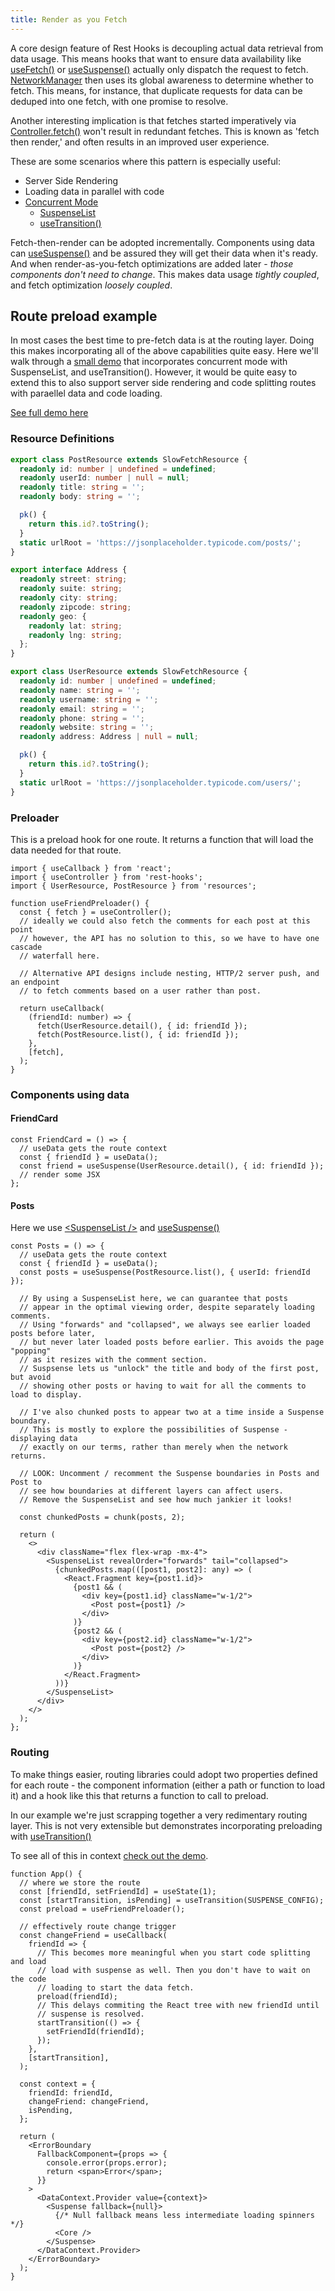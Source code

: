 ```yaml
---
title: Render as you Fetch
---
```


A core design feature of Rest Hooks is decoupling actual data retrieval from data
usage. This means hooks that want to ensure data availability like [useFetch()](../api/useFetch)
or [useSuspense()](../api/useSuspense) actually only dispatch the request to fetch. [NetworkManager](../api/NetworkManager)
then uses its global awareness to determine whether to fetch. This means, for instance, that
duplicate requests for data can be deduped into one fetch, with one promise to resolve.

Another interesting implication is that fetches started imperatively via [Controller.fetch()](../api/Controller.md#fetch)
won't result in redundant fetches. This is known as 'fetch then render,' and often results
in an improved user experience.

These are some scenarios where this pattern is especially useful:

- Server Side Rendering
- Loading data in parallel with code
- [Concurrent Mode](https://reactjs.org/docs/concurrent-mode-intro.html)
  - [SuspenseList](https://reactjs.org/docs/concurrent-mode-reference.html#suspenselist)
  - [useTransition()](https://reactjs.org/docs/concurrent-mode-reference.html#usetransition)

Fetch-then-render can be adopted incrementally. Components using data can [useSuspense()](../api/useSuspense)
and be assured they will get their data when it's ready. And when render-as-you-fetch optimizations
are added later - _those components don't need to change_. This makes data usage _tightly coupled_,
and fetch optimization _loosely coupled_.

## Route preload example

In most cases the best time to pre-fetch data is at the routing layer. Doing this
makes incorporating all of the above capabilities quite easy. Here we'll walk through
a [small demo](https://codesandbox.io/s/concurrent-react-example-ly1ds) that
incorporates concurrent mode with SuspenseList, and useTransition().
However, it would be quite easy to extend this to also support server side rendering and
code splitting routes with paraellel data and code loading.

[See full demo here](https://codesandbox.io/s/concurrent-react-example-ly1ds)

### Resource Definitions

```typescript
export class PostResource extends SlowFetchResource {
  readonly id: number | undefined = undefined;
  readonly userId: number | null = null;
  readonly title: string = '';
  readonly body: string = '';

  pk() {
    return this.id?.toString();
  }
  static urlRoot = 'https://jsonplaceholder.typicode.com/posts/';
}

export interface Address {
  readonly street: string;
  readonly suite: string;
  readonly city: string;
  readonly zipcode: string;
  readonly geo: {
    readonly lat: string;
    readonly lng: string;
  };
}

export class UserResource extends SlowFetchResource {
  readonly id: number | undefined = undefined;
  readonly name: string = '';
  readonly username: string = '';
  readonly email: string = '';
  readonly phone: string = '';
  readonly website: string = '';
  readonly address: Address | null = null;

  pk() {
    return this.id?.toString();
  }
  static urlRoot = 'https://jsonplaceholder.typicode.com/users/';
}
```

### Preloader

This is a preload hook for one route. It returns a function that will load
the data needed for that route.

```tsx
import { useCallback } from 'react';
import { useController } from 'rest-hooks';
import { UserResource, PostResource } from 'resources';

function useFriendPreloader() {
  const { fetch } = useController();
  // ideally we could also fetch the comments for each post at this point
  // however, the API has no solution to this, so we have to have one cascade
  // waterfall here.

  // Alternative API designs include nesting, HTTP/2 server push, and an endpoint
  // to fetch comments based on a user rather than post.

  return useCallback(
    (friendId: number) => {
      fetch(UserResource.detail(), { id: friendId });
      fetch(PostResource.list(), { id: friendId });
    },
    [fetch],
  );
}
```

### Components using data

#### FriendCard

```tsx
const FriendCard = () => {
  // useData gets the route context
  const { friendId } = useData();
  const friend = useSuspense(UserResource.detail(), { id: friendId });
  // render some JSX
};
```

#### Posts

Here we use [<SuspenseList /\>](https://reactjs.org/docs/concurrent-mode-reference.html#suspenselist) and [useSuspense()](../api/useSuspense)

```tsx
const Posts = () => {
  // useData gets the route context
  const { friendId } = useData();
  const posts = useSuspense(PostResource.list(), { userId: friendId });

  // By using a SuspenseList here, we can guarantee that posts
  // appear in the optimal viewing order, despite separately loading comments.
  // Using "forwards" and "collapsed", we always see earlier loaded posts before later,
  // but never later loaded posts before earlier. This avoids the page "popping"
  // as it resizes with the comment section.
  // Suspsense lets us "unlock" the title and body of the first post, but avoid
  // showing other posts or having to wait for all the comments to load to display.

  // I've also chunked posts to appear two at a time inside a Suspense boundary.
  // This is mostly to explore the possibilities of Suspense - displaying data
  // exactly on our terms, rather than merely when the network returns.

  // LOOK: Uncomment / recomment the Suspense boundaries in Posts and Post to
  // see how boundaries at different layers can affect users.
  // Remove the SuspenseList and see how much jankier it looks!

  const chunkedPosts = chunk(posts, 2);

  return (
    <>
      <div className="flex flex-wrap -mx-4">
        <SuspenseList revealOrder="forwards" tail="collapsed">
          {chunkedPosts.map(([post1, post2]: any) => (
            <React.Fragment key={post1.id}>
              {post1 && (
                <div key={post1.id} className="w-1/2">
                  <Post post={post1} />
                </div>
              )}
              {post2 && (
                <div key={post2.id} className="w-1/2">
                  <Post post={post2} />
                </div>
              )}
            </React.Fragment>
          ))}
        </SuspenseList>
      </div>
    </>
  );
};
```

### Routing

To make things easier, routing libraries could adopt two properties defined for each route -
the component information (either a path or function to load it) and a hook like
this that returns a function to call to preload.

In our example we're just scrapping together a very redimentary routing layer. This is
not very extensible but demonstrates incorporating preloading with [useTransition()](https://reactjs.org/docs/concurrent-mode-reference.html#usetransition)

To see all of this in context [check out the demo](https://codesandbox.io/s/concurrent-react-example-ly1ds).

```tsx
function App() {
  // where we store the route
  const [friendId, setFriendId] = useState(1);
  const [startTransition, isPending] = useTransition(SUSPENSE_CONFIG);
  const preload = useFriendPreloader();

  // effectively route change trigger
  const changeFriend = useCallback(
    friendId => {
      // This becomes more meaningful when you start code splitting and load
      // load with suspense as well. Then you don't have to wait on the code
      // loading to start the data fetch.
      preload(friendId);
      // This delays commiting the React tree with new friendId until
      // suspense is resolved.
      startTransition(() => {
        setFriendId(friendId);
      });
    },
    [startTransition],
  );

  const context = {
    friendId: friendId,
    changeFriend: changeFriend,
    isPending,
  };

  return (
    <ErrorBoundary
      FallbackComponent={props => {
        console.error(props.error);
        return <span>Error</span>;
      }}
    >
      <DataContext.Provider value={context}>
        <Suspense fallback={null}>
          {/* Null fallback means less intermediate loading spinners */}
          <Core />
        </Suspense>
      </DataContext.Provider>
    </ErrorBoundary>
  );
}
```
